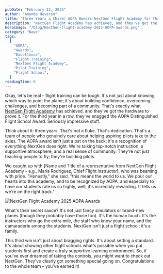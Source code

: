 ```yaml
---
pubDate: "February 12, 2025"
author: "Amanda Heveran"
title: "Three Years a Charm! AOPA Honors NextGen Flight Academy for Third Time Running"
description: "NextGen Flight Academy has achieved, and they've got the hardware to prove it. For the third year in a row, they've snagged the AOPA Distinguished Flight School Award.  Seriously impressive stuff."
heroImage: "/blog/NextGen-flight-academy-2025-AOPA-awards.png"
category: "News"
tags:
  [
    "AOPA",
    "Awards",
    "Excellence",
    "Flight Training",
    "NextGen Flight Academy",
    "Pilot Training",
    "Flight School",
  ]
readingTime: 6
---
```


Okay, let's be real – flight training can be tough. It's not just about knowing which way to point the plane; it's about building confidence, overcoming challenges, and becoming part of a community. That's exactly what [NextGen Flight Academy](https://flyhere.aero/) has achieved, and they've got the hardware to prove it. For the third year in a row, they've snagged the AOPA Distinguished Flight School Award. Seriously impressive stuff.

Think about it: three years. That's not a fluke. That's dedication. That's a team of people who genuinely care about helping aspiring pilots take to the skies. The AOPA award isn't just a pat on the back; it's a recognition of everything NextGen does right. We're talking top-notch instruction, a supportive atmosphere, and a real sense of community. They're not just teaching people to fly; they're building pilots.

We caught up with [Name and Title of a representative from NextGen Flight Academy - e.g., Maria Rodriguez, Chief Flight Instructor], who was beaming with pride. "Honestly," she said, "this means the world to us. We pour our hearts into this academy, and to be recognized by AOPA, and especially to have our students rate us so highly, well, it's incredibly rewarding. It tells us we're on the right track."

![NextGen Flight Academy 2025 AOPA Awards](/blog/student-and-cfi-completing-career-zero-to-hero-flight-training-at-nextgen-flight-academy.webp)

What's their secret sauce? It's not just fancy simulators or brand-new planes (though they probably have those too). It's the human touch. It's the instructors who go the extra mile, the staff who know your name, and the camaraderie among the students. NextGen isn't just a flight school; it's a family.

This third win isn't just about bragging rights. It's about setting a standard. It's about showing other flight schools what's possible when you put students first and create a truly supportive learning environment. So, if you've ever dreamed of taking the controls, you might want to check out NextGen. They've clearly got something special going on. Congratulations to the whole team – you've earned it!
